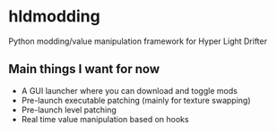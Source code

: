 # hldmodding

Python modding/value manipulation framework for Hyper Light Drifter

## Main things I want for now

- A GUI launcher where you can download and toggle mods
- Pre-launch executable patching (mainly for texture swapping)
- Pre-launch level patching
- Real time value manipulation based on hooks
